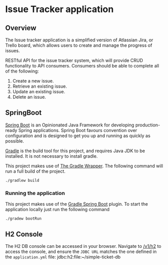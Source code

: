 #  Issue Tracker application

## Overview

The Issue tracker application is a simplified version of Atlassian Jira, or Trello board, which allows users to create
and manage the progress of issues. 

RESTful API for the issue tracker system, which will provide CRUD functionality to API consumers.
Consumers should be able to complete all of the following:

1. Create a new issue.
2. Retrieve an existing issue.
3. Update an existing issue.
3. Delete an issue.



## SpringBoot

[Spring Boot](https://projects.spring.io/spring-boot/) is an Opinionated Java Framework for developing production-ready
Spring applications. Spring Boot favours convention over configuration and is designed to get you up and running as
quickly as possible.


[Gradle](https://gradle.org/) is the build tool for this project, and requires Java JDK to be installed. It is not
necessary to install gradle.


This project makes use of [The Gradle Wrapper](https://docs.gradle.org/current/userguide/gradle_wrapper.html). The
following command will run a full build of the project.

    ./gradlew build


### Running the application

This project makes use of the
[Gradle Spring Boot](https://docs.spring.io/spring-boot/docs/current/reference/html/build-tool-plugins-gradle-plugin.html)
plugin. To start the application locally just run the following command


    ./gradew bootRun


## H2 Console

The H2 DB console can be accessed in your browser. Navigate to [/v1/h2](http://localhost:8080/v1/h2) to access the console,
and ensure the `JDBC URL` matches the one defined in the `application.yml` file: jdbc:h2:file:~/simple-ticket-db


